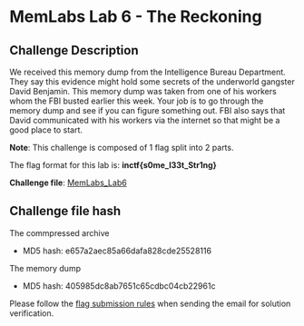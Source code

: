 # **MemLabs Lab 6 - The Reckoning**

## **Challenge Description**

We received this memory dump from the Intelligence Bureau Department. They say this evidence might hold some secrets of the underworld gangster David Benjamin. This memory dump was taken from one of his workers whom the FBI busted earlier this week. Your job is to go through the memory dump and see if you can figure something out. FBI also says that David communicated with his workers via the internet so that might be a good place to start.

**Note**: This challenge is composed of 1 flag split into 2 parts.

The flag format for this lab is: **inctf{s0me_l33t_Str1ng}**

**Challenge file**: [MemLabs_Lab6](https://mega.nz/#!C0pjUKxI!LnedePAfsJvFgD-Uaa4-f1Tu0kl5bFDzW6Mn2Ng6pnM)

## **Challenge file hash**

The commpressed archive
+ MD5 hash: e657a2aec85a66dafa828cde25528116

The memory dump
+ MD5 hash: 405985dc8ab7651c65cdbc04cb22961c

Please follow the [flag submission rules](https://github.com/stuxnet999/MemLabs#flag-submission) when sending the email for solution verification.